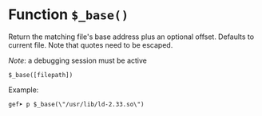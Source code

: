 # Function `$_base()`

Return the matching file's base address plus an optional offset. Defaults to current file. Note that quotes need to be escaped.

_Note_: a debugging session must be active

```
$_base([filepath])
```

Example:
```
gef➤ p $_base(\"/usr/lib/ld-2.33.so\")
```

